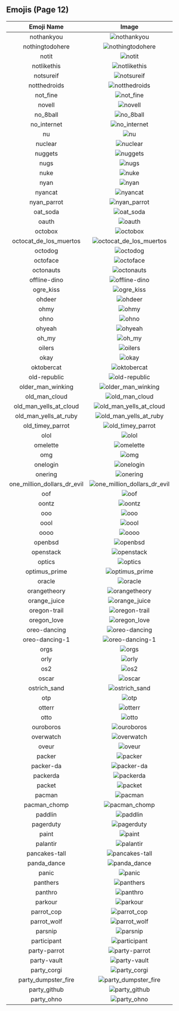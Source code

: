 
  ## Emojis (Page 12)
  |Emoji Name|Image|
  | :-: | :-: |
  |nothankyou| ![nothankyou](/output/nothankyou.png)|
  |nothingtodohere| ![nothingtodohere](/output/nothingtodohere.png)|
  |notit| ![notit](/output/notit.png)|
  |notlikethis| ![notlikethis](/output/notlikethis.png)|
  |notsureif| ![notsureif](/output/notsureif.png)|
  |notthedroids| ![notthedroids](/output/notthedroids.png)|
  |not_fine| ![not_fine](/output/not_fine.png)|
  |novell| ![novell](/output/novell.png)|
  |no_8ball| ![no_8ball](/output/no_8ball.png)|
  |no_internet| ![no_internet](/output/no_internet.png)|
  |nu| ![nu](/output/nu.gif)|
  |nuclear| ![nuclear](/output/nuclear.gif)|
  |nuggets| ![nuggets](/output/nuggets.png)|
  |nugs| ![nugs](/output/nugs)|
  |nuke| ![nuke](/output/nuke.png)|
  |nyan| ![nyan](/output/nyan.gif)|
  |nyancat| ![nyancat](/output/nyancat.gif)|
  |nyan_parrot| ![nyan_parrot](/output/nyan_parrot.gif)|
  |oat_soda| ![oat_soda](/output/oat_soda.jpg)|
  |oauth| ![oauth](/output/oauth)|
  |octobox| ![octobox](/output/octobox.jpg)|
  |octocat_de_los_muertos| ![octocat_de_los_muertos](/output/octocat_de_los_muertos.jpg)|
  |octodog| ![octodog](/output/octodog.png)|
  |octoface| ![octoface](/output/octoface.png)|
  |octonauts| ![octonauts](/output/octonauts.png)|
  |offline-dino| ![offline-dino](/output/offline-dino.png)|
  |ogre_kiss| ![ogre_kiss](/output/ogre_kiss.jpg)|
  |ohdeer| ![ohdeer](/output/ohdeer.png)|
  |ohmy| ![ohmy](/output/ohmy.png)|
  |ohno| ![ohno](/output/ohno.png)|
  |ohyeah| ![ohyeah](/output/ohyeah.gif)|
  |oh_my| ![oh_my](/output/oh_my.png)|
  |oilers| ![oilers](/output/oilers.png)|
  |okay| ![okay](/output/okay.jpg)|
  |oktobercat| ![oktobercat](/output/oktobercat.png)|
  |old-republic| ![old-republic](/output/old-republic.png)|
  |older_man_winking| ![older_man_winking](/output/older_man_winking.gif)|
  |old_man_cloud| ![old_man_cloud](/output/old_man_cloud.jpg)|
  |old_man_yells_at_cloud| ![old_man_yells_at_cloud](/output/old_man_yells_at_cloud.jpg)|
  |old_man_yells_at_ruby| ![old_man_yells_at_ruby](/output/old_man_yells_at_ruby.png)|
  |old_timey_parrot| ![old_timey_parrot](/output/old_timey_parrot.gif)|
  |olol| ![olol](/output/olol.gif)|
  |omelette| ![omelette](/output/omelette.png)|
  |omg| ![omg](/output/omg.gif)|
  |onelogin| ![onelogin](/output/onelogin.png)|
  |onering| ![onering](/output/onering.png)|
  |one_million_dollars_dr_evil| ![one_million_dollars_dr_evil](/output/one_million_dollars_dr_evil.jpg)|
  |oof| ![oof](/output/oof.jpg)|
  |oontz| ![oontz](/output/oontz.gif)|
  |ooo| ![ooo](/output/ooo.jpg)|
  |oool| ![oool](/output/oool.png)|
  |oooo| ![oooo](/output/oooo.png)|
  |openbsd| ![openbsd](/output/openbsd.gif)|
  |openstack| ![openstack](/output/openstack.png)|
  |optics| ![optics](/output/optics)|
  |optimus_prime| ![optimus_prime](/output/optimus_prime.png)|
  |oracle| ![oracle](/output/oracle.jpg)|
  |orangetheory| ![orangetheory](/output/orangetheory.png)|
  |orange_juice| ![orange_juice](/output/orange_juice.png)|
  |oregon-trail| ![oregon-trail](/output/oregon-trail.png)|
  |oregon_love| ![oregon_love](/output/oregon_love.png)|
  |oreo-dancing| ![oreo-dancing](/output/oreo-dancing.gif)|
  |oreo-dancing-1| ![oreo-dancing-1](/output/oreo-dancing-1.gif)|
  |orgs| ![orgs](/output/orgs.png)|
  |orly| ![orly](/output/orly.png)|
  |os2| ![os2](/output/os2.png)|
  |oscar| ![oscar](/output/oscar.png)|
  |ostrich_sand| ![ostrich_sand](/output/ostrich_sand.png)|
  |otp| ![otp](/output/otp.png)|
  |otterr| ![otterr](/output/otterr.png)|
  |otto| ![otto](/output/otto.png)|
  |ouroboros| ![ouroboros](/output/ouroboros.png)|
  |overwatch| ![overwatch](/output/overwatch.png)|
  |oveur| ![oveur](/output/oveur.jpg)|
  |packer| ![packer](/output/packer.png)|
  |packer-da| ![packer-da](/output/packer-da.png)|
  |packerda| ![packerda](/output/packerda)|
  |packet| ![packet](/output/packet.png)|
  |pacman| ![pacman](/output/pacman.png)|
  |pacman_chomp| ![pacman_chomp](/output/pacman_chomp.gif)|
  |paddlin| ![paddlin](/output/paddlin.png)|
  |pagerduty| ![pagerduty](/output/pagerduty.png)|
  |paint| ![paint](/output/paint.png)|
  |palantir| ![palantir](/output/palantir.png)|
  |pancakes-tall| ![pancakes-tall](/output/pancakes-tall.png)|
  |panda_dance| ![panda_dance](/output/panda_dance.gif)|
  |panic| ![panic](/output/panic.jpg)|
  |panthers| ![panthers](/output/panthers.png)|
  |panthro| ![panthro](/output/panthro.png)|
  |parkour| ![parkour](/output/parkour.png)|
  |parrot_cop| ![parrot_cop](/output/parrot_cop)|
  |parrot_wolf| ![parrot_wolf](/output/parrot_wolf.gif)|
  |parsnip| ![parsnip](/output/parsnip.png)|
  |participant| ![participant](/output/participant.png)|
  |party-parrot| ![party-parrot](/output/party-parrot.gif)|
  |party-vault| ![party-vault](/output/party-vault.gif)|
  |party_corgi| ![party_corgi](/output/party_corgi.gif)|
  |party_dumpster_fire| ![party_dumpster_fire](/output/party_dumpster_fire.gif)|
  |party_github| ![party_github](/output/party_github.gif)|
  |party_ohno| ![party_ohno](/output/party_ohno.gif)|
  